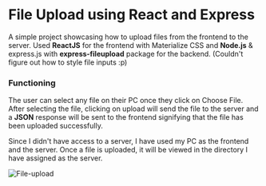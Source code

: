 # File Upload using React and Express

A simple project showcasing how to upload files from the frontend to the server. Used **ReactJS** for the frontend with Materialize CSS and **Node.js** & express.js with **express-fileupload** package for the backend.
(Couldn't figure out how to style file inputs :p)

### Functioning

The user can select any file on their PC once they click on Choose File. After selecting the file, clicking on upload will send the file to the server and a **JSON** response will be sent to the frontend signifying that the file has been uploaded successfully.  

Since I didn't have access to a server, I have used my PC as the frontend and the server. Once a file is uploaded, it will be viewed in the directory I have assigned as the server. 

![File-upload](https://user-images.githubusercontent.com/67498282/116914087-ee075900-ac67-11eb-9bff-aecca04ffb14.gif)



